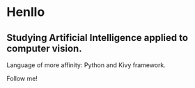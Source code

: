 # Henllo
## Studying Artificial Intelligence applied to computer vision.
Language of more affinity: Python and Kivy framework.

Follow me! 
